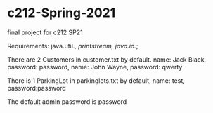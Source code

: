 # c212-Spring-2021
final project for c212 SP21

Requirements:
    java.util.*,
    printstream,
    java.io.*;

There are 2 Customers in customer.txt by default.
    name: Jack Black, password: password,
    name: John Wayne, password: qwerty

There is 1 ParkingLot in parkinglots.txt by default,
    name: test, password:password

The default admin password is password